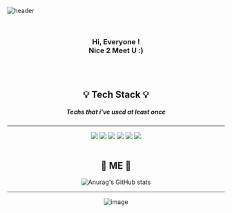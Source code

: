 
![header](https://capsule-render.vercel.app/api?type=slice&color=Fbb3a1&height=250&section=header&text=Eunyoung%20Ko&animation=fadeIn&&fontColor=133331&fontSize=55&fontAlign=75&fontAlignY=30)



<br/>



 

<div align=center> 
<h3> Hi, Everyone !<br/>
Nice 2 Meet U :)</h3></div>
<br/>
<br/>
 



<div align=center>

## :bulb: Tech Stack :bulb: 


##### *Techs that i've used at least once*
***

<img src="https://img.shields.io/badge/Python-3766AB?style=flat-square&logo=Python&logoColor=white"/>
<img src="https://img.shields.io/badge/R-276DC3?style=flat-square&logo=R&logoColor=white"/>
<img src="https://img.shields.io/badge/Jupyter-F37626?style=flat-square&logo=Jupyter&logoColor=white"/>
<img src="https://img.shields.io/badge/Oracle-F80000?style=flat-square&logo=Oracle&logoColor=white"/>
<img src="https://img.shields.io/badge/MariaDB-003545?style=flat-square&logo=MariaDB&logoColor=white"/>
<img src="https://img.shields.io/badge/Visual Studio Code-007ACC?style=flat-square&logo=Visual Studio Code&logoColor=white"/>  
<br/>
<br/>

## :cherries: ME :cherries:



![Anurag's GitHub stats](https://github-readme-stats.vercel.app/api?username=iameun02&show_icons=true&theme=dracula)

---

![image](https://img.shields.io/badge/mac%20os-000000?style=for-the-badge&logo=apple&logoColor=white)</div>